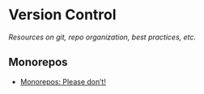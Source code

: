 # Version Control

*Resources on git, repo organization, best practices, etc.*

## Monorepos

- [Monorepos: Please don’t!](https://medium.com/@mattklein123/monorepos-please-dont-e9a279be011b)
